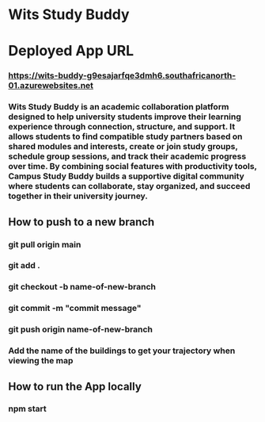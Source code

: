 # Wits Study Buddy
# Deployed App URL
### https://wits-buddy-g9esajarfqe3dmh6.southafricanorth-01.azurewebsites.net
### Wits Study Buddy is an academic collaboration platform designed to help university students improve their learning experience through connection, structure, and support. It allows students to find compatible study partners based on shared modules and interests, create or join study groups, schedule group sessions, and track their academic progress over time. By combining social features with productivity tools, Campus Study Buddy builds a supportive digital community where students can collaborate, stay organized, and succeed together in their university journey.

## How to push to a new branch
### git pull origin main
### git add .
### git checkout -b name-of-new-branch
### git commit -m "commit message"
### git push origin name-of-new-branch

### Add  the name of the buildings to get your trajectory when viewing the map 

## How to run the App locally
### npm start
